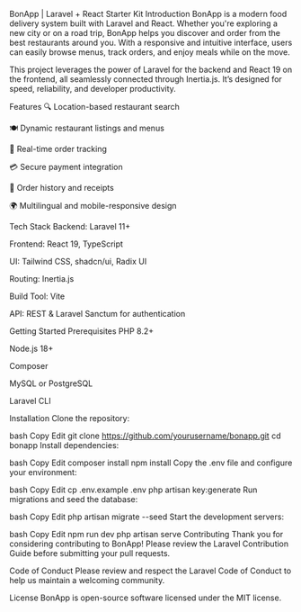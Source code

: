 BonApp  | Laravel + React Starter Kit
Introduction
BonApp is a modern food delivery system built with Laravel and React. Whether you're exploring a new city or on a road trip, BonApp helps you discover and order from the best restaurants around you. With a responsive and intuitive interface, users can easily browse menus, track orders, and enjoy meals while on the move.

This project leverages the power of Laravel for the backend and React 19 on the frontend, all seamlessly connected through Inertia.js. It’s designed for speed, reliability, and developer productivity.

Features
🔍 Location-based restaurant search

🍽️ Dynamic restaurant listings and menus

🚚 Real-time order tracking

💳 Secure payment integration

🧾 Order history and receipts

🌍 Multilingual and mobile-responsive design

Tech Stack
Backend: Laravel 11+

Frontend: React 19, TypeScript

UI: Tailwind CSS, shadcn/ui, Radix UI

Routing: Inertia.js

Build Tool: Vite

API: REST & Laravel Sanctum for authentication

Getting Started
Prerequisites
PHP 8.2+

Node.js 18+

Composer

MySQL or PostgreSQL

Laravel CLI

Installation
Clone the repository:

bash
Copy
Edit
git clone https://github.com/yourusername/bonapp.git
cd bonapp
Install dependencies:

bash
Copy
Edit
composer install
npm install
Copy the .env file and configure your environment:

bash
Copy
Edit
cp .env.example .env
php artisan key:generate
Run migrations and seed the database:

bash
Copy
Edit
php artisan migrate --seed
Start the development servers:

bash
Copy
Edit
npm run dev
php artisan serve
Contributing
Thank you for considering contributing to BonApp! Please review the Laravel Contribution Guide before submitting your pull requests.

Code of Conduct
Please review and respect the Laravel Code of Conduct to help us maintain a welcoming community.

License
BonApp is open-source software licensed under the MIT license.
